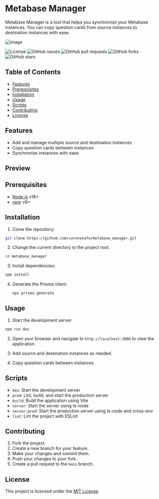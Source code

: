 # Metabase Manager

Metabase Manager is a tool that helps you synchronize your Metabase instances. You can copy question cards from source instances to destination instances with ease.

![image](https://github.com/coronasafe/metabase_manager/assets/3626859/828941b6-967b-4187-be0e-f20be4d48291)

![License](https://img.shields.io/github/license/coronasafe/metabase_manager)
![GitHub issues](https://img.shields.io/github/issues/coronasafe/metabase_manager)
![GitHub pull requests](https://img.shields.io/github/issues-pr/coronasafe/metabase_manager)
![GitHub forks](https://img.shields.io/github/forks/coronasafe/metabase_manager)
![GitHub stars](https://img.shields.io/github/stars/coronasafe/metabase_manager)


## Table of Contents

- [Features](#features)
- [Prerequisites](#prerequisites)
- [Installation](#installation)
- [Usage](#usage)
- [Scripts](#scripts)
- [Contributing](#contributing)
- [License](#license)

## Features

- Add and manage multiple source and destination instances
- Copy question cards between instances
- Synchronize instances with ease

## Preview

## Prerequisites

- [Node.js](https://nodejs.org/) v18+
- [npm](https://www.npmjs.com/) v9+

## Installation

1. Clone the repository:

```bash
git clone https://github.com/coronasafe/metabase_manager.git
```

2. Change the current directory to the project root:

```bash
cd metabase_manager
```

3. Install dependencies:

```bash
npm install
```

4. Generate the Prisma client:
    
    ```bash
    npx prisma generate
    ```

## Usage

1. Start the development server:

```bash
npm run dev
```

2. Open your browser and navigate to `http://localhost:3000` to view the application.

3. Add source and destination instances as needed.

4. Copy question cards between instances.

## Scripts

- `dev`: Start the development server
- `prod`: Lint, build, and start the production server
- `build`: Build the application using Vite
- `server`: Start the server using ts-node
- `server:prod`: Start the production server using ts-node and cross-env
- `lint`: Lint the project with ESLint

## Contributing

1. Fork the project.
2. Create a new branch for your feature.
3. Make your changes and commit them.
4. Push your changes to your fork.
5. Create a pull request to the `main` branch.

## License

This project is licensed under the [MIT License](LICENSE).
